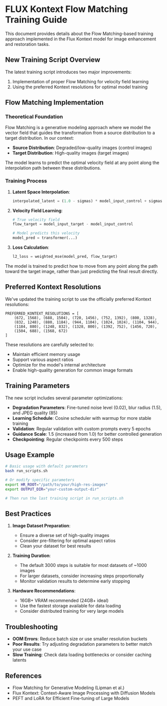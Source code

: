 # FLUX Kontext Flow Matching Training Guide

This document provides details about the Flow Matching-based training approach implemented in the Flux Kontext model for image enhancement and restoration tasks.

## New Training Script Overview

The latest training script introduces two major improvements:
1. Implementation of proper Flow Matching for velocity field learning
2. Using the preferred Kontext resolutions for optimal model training

## Flow Matching Implementation

### Theoretical Foundation

Flow Matching is a generative modeling approach where we model the vector field that guides the transformation from a source distribution to a target distribution. In our context:

- **Source Distribution**: Degraded/low-quality images (control images)
- **Target Distribution**: High-quality images (target images)

The model learns to predict the optimal velocity field at any point along the interpolation path between these distributions.

### Training Process

1. **Latent Space Interpolation**:
   ```python
   interpolated_latent = (1.0 - sigmas) * model_input_control + sigmas * model_input_target
   ```

2. **Velocity Field Learning**:
   ```python
   # True velocity field
   flow_target = model_input_target - model_input_control
   
   # Model predicts this velocity
   model_pred = transformer(...)
   ```

3. **Loss Calculation**:
   ```python
   l2_loss = weighted_mse(model_pred, flow_target)
   ```

The model is trained to predict how to move from any point along the path toward the target image, rather than just predicting the final result directly.

## Preferred Kontext Resolutions

We've updated the training script to use the officially preferred Kontext resolutions:

```
PREFERRED_KONTEXT_RESOLUTIONS = [
    (672, 1568), (688, 1504), (720, 1456), (752, 1392), (800, 1328),
    (832, 1248), (880, 1184), (944, 1104), (1024, 1024), (1104, 944),
    (1184, 880), (1248, 832), (1328, 800), (1392, 752), (1456, 720),
    (1504, 688), (1568, 672)
]
```

These resolutions are carefully selected to:
- Maintain efficient memory usage
- Support various aspect ratios
- Optimize for the model's internal architecture
- Enable high-quality generation for common image formats

## Training Parameters

The new script includes several parameter optimizations:

- **Degradation Parameters**: Fine-tuned noise level (0.02), blur radius (1.5), and JPEG quality (85)
- **Learning Schedule**: Cosine scheduler with warmup for more stable training
- **Validation**: Regular validation with custom prompts every 5 epochs
- **Guidance Scale**: 1.5 (increased from 1.0) for better controlled generation
- **Checkpointing**: Regular checkpoints every 500 steps

## Usage Example

```bash
# Basic usage with default parameters
bash run_scripts.sh

# Or modify specific parameters
export HR_ROOT="/path/to/your/high-res-images"
export OUTPUT_DIR="your-custom-output-dir"

# Then run the last training script in run_scripts.sh
```

## Best Practices

1. **Image Dataset Preparation**:
   - Ensure a diverse set of high-quality images
   - Consider pre-filtering for optimal aspect ratios
   - Clean your dataset for best results

2. **Training Duration**:
   - The default 3000 steps is suitable for most datasets of ~1000 images
   - For larger datasets, consider increasing steps proportionally
   - Monitor validation results to determine early stopping

3. **Hardware Recommendations**:
   - 16GB+ VRAM recommended (24GB+ ideal)
   - Use the fastest storage available for data loading
   - Consider distributed training for very large models

## Troubleshooting

- **OOM Errors**: Reduce batch size or use smaller resolution buckets
- **Poor Results**: Try adjusting degradation parameters to better match your use case
- **Slow Training**: Check data loading bottlenecks or consider caching latents

## References

- Flow Matching for Generative Modeling (Lipman et al.)
- Flux Kontext: Context-Aware Image Processing with Diffusion Models
- PEFT and LoRA for Efficient Fine-tuning of Large Models
